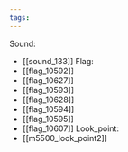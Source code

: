 ```yaml
---
tags:
---
```

Sound:
- [[sound_133]]
Flag:
- [[flag_10592]]
- [[flag_10627]]
- [[flag_10593]]
- [[flag_10628]]
- [[flag_10594]]
- [[flag_10595]]
- [[flag_10607]]
Look_point:
- [[m5500_look_point2]]
